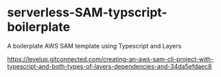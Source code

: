 # serverless-SAM-typscript-boilerplate
A boilerplate AWS SAM template using Typescript and Layers

https://levelup.gitconnected.com/creating-an-aws-sam-cli-project-with-typescript-and-both-types-of-layers-dependencies-and-34da5efdaec8
